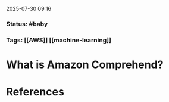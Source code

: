 2025-07-30 09:16

### Status: #baby

### Tags: [[AWS]] [[machine-learning]]

# What is Amazon Comprehend?









# References









